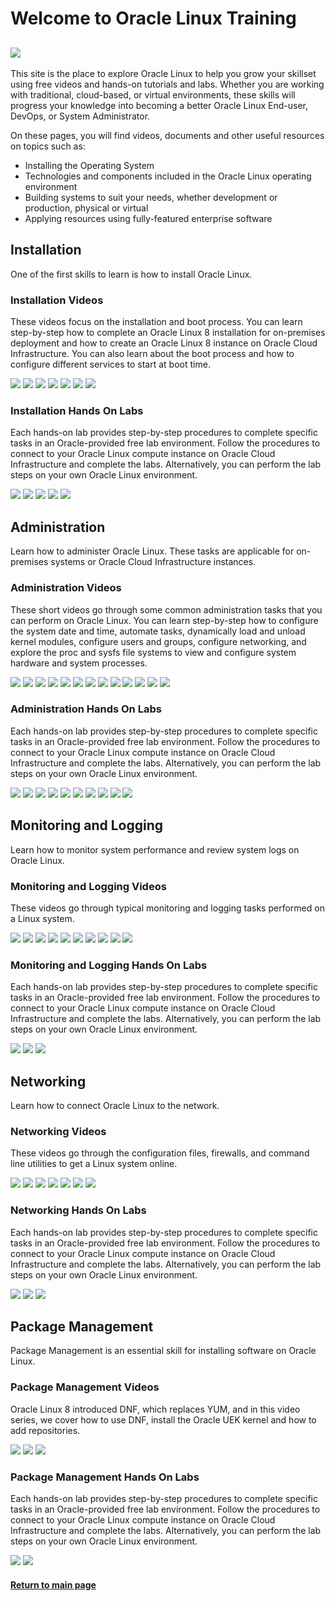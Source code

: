 
# Welcome to Oracle Linux Training
![](../common/images/OL-1200x200-banner.png)
---
This site is the place to explore Oracle Linux to help you grow your skillset using free videos and hands-on tutorials and labs. Whether you are working with traditional, cloud-based, or virtual environments, these skills will progress your knowledge into becoming a better Oracle Linux End-user, DevOps, or System Administrator.

On these pages, you will find videos, documents and other useful resources on topics such as:

- Installing the Operating System
- Technologies and components included in the Oracle Linux operating environment
- Building systems to suit your needs, whether development or production, physical or virtual
- Applying resources using fully-featured enterprise software

## Installation
One of the first skills to learn is how to install Oracle Linux.

### Installation Videos
These videos focus on the installation and boot process. You can learn step-by-step how to complete an Oracle Linux 8 installation for on-premises deployment and how to create an Oracle Linux 8 instance on Oracle Cloud Infrastructure. You can also learn about the boot process and how to configure different services to start at boot time.

[![](../common/images/install_tmp.png)](https://youtu.be/l6fapYCHaQ0)
[![](../common/images/installoci_tmp.png)](https://youtu.be/ETpaOwAcB7M)
[![](../common/images/bios_tmp.png)](https://youtu.be/NP9BHTjih7g)
[![](../common/images/grub2_tmp.png)](https://youtu.be/0dv87RFGcKI)
[![](../common/images/uefi_tmp.png)](https://youtu.be/OVeso8h5HZA)
[![](../common/images/systemd_tmp.png)](https://youtu.be/9uDvnZKhU8A)
[![](../common/images/sysdtrgs_tmp.png)](https://youtu.be/Tkxs-wfZrnw)

### Installation Hands On Labs
Each hands-on lab provides step-by-step procedures to complete specific tasks in an Oracle-provided free lab environment. Follow the procedures to connect to your Oracle Linux compute instance on Oracle Cloud Infrastructure and complete the labs. Alternatively, you can perform the lab steps on your own Oracle Linux environment.

[![](../common/images/boot_kernel.png)](https://luna.oracle.com/lab/67f106f2-8c50-442c-b24f-108b806be84f)
[![](../common/images/localize.png)](https://luna.oracle.com/lab/d657ae3c-ac29-4b0a-943e-e533f2e8093b)
[![](../common/images/sysctl.png)](https://luna.oracle.com/lab/aa8f2377-7967-4e45-bf32-bdc8054d5c76)
[![](../common/images/systemd_lab.png)](https://luna.oracle.com/lab/8a060473-bff3-4c04-9799-eb944951007c)
[![](../common/images/centos.png)](https://luna.oracle.com/lab/ee1c4ab9-010f-4b3c-bd1e-cdcca57800a2)

## Administration
Learn how to administer Oracle Linux. These tasks are applicable for on-premises systems or Oracle Cloud Infrastructure instances.

### Administration Videos
These short videos go through some common administration tasks that you can perform on Oracle Linux. You can learn step-by-step how to configure the system date and time, automate tasks, dynamically load and unload kernel modules, configure users and groups, configure networking, and explore the proc and sysfs file systems to view and configure system hardware and system processes.

[![](../common/images/datetime_tmp.png)](https://youtu.be/q8VlYiF5sx8)
[![](../common/images/procfs_tmp.png)](https://youtu.be/1F51ZHAVfAk)
[![](../common/images/sysfs_tmp.png)](https://youtu.be/j9x2cuOE5_Y)
[![](../common/images/cron_tmp.png)](https://youtu.be/BpPGoRYTv9I)
[![](../common/images/anacron_tmp.png)](https://youtu.be/EIV3lpTeqXo)
[![](../common/images/kernelmod_tmp.png)](https://youtu.be/AeW42ZyzHrQ)
[![](../common/images/usergrp_tmp.png)](https://youtu.be/fag6aHNUkdQ)
[![](../common/images/passage_tmp.png)](https://youtu.be/WrcnDpj3axQ)
[![](../common/images/ftp_tmp.png)](https://youtu.be/xpBBUPLEkZg)
[![](../common/images/vim_tmp.png)](https://youtu.be/5xKldV3knzU)
[![](../common/images/leapp_tmp.png)](https://youtu.be/pk6tgzGpAU4)
[![](../common/images/cgroups_tmp.png)](https://youtu.be/AiYK0VBW7e4)
[![](../common/images/selinux_tmp.png)](https://youtu.be/meKjLOxEu_o)

### Administration Hands On Labs
Each hands-on lab provides step-by-step procedures to complete specific tasks in an Oracle-provided free lab environment. Follow the procedures to connect to your Oracle Linux compute instance on Oracle Cloud Infrastructure and complete the labs. Alternatively, you can perform the lab steps on your own Oracle Linux environment.

[![](../common/images/user_grp_lab.png)](https://luna.oracle.com/lab/fb0e97c0-4522-422f-8be3-dd6f70a7b96e)
[![](../common/images/chrony_lab.png)](https://luna.oracle.com/lab/4946609e-41e4-4d26-8501-da948bb299ba)
[![](../common/images/crontab_lab.png)](https://luna.oracle.com/lab/d857ff70-1799-472e-b413-32ea7e356470)
[![](../common/images/tmux_lab.png)](https://luna.oracle.com/lab/4dda7413-1a31-47bf-96c1-8fa6c306dc6b)
[![](../common/images/postfix_lab.png)](https://luna.oracle.com/lab/4255c51c-4f52-45f3-a3e8-125b8cf1b40b)
[![](../common/images/starttls_lab.png)](https://luna.oracle.com/lab/6c0d44b2-1247-4780-a1ae-09f283812ef8)
[![](../common/images/nginx_lab.png)](https://luna.oracle.com/lab/54fa9d88-4243-4b4f-bae2-d52ec8cfb688)
[![](../common/images/leapp_lab.png)](https://luna.oracle.com/lab/908d0e5b-4444-400a-87a7-2a9ec8c27550)
[![](../common/images/cgroups_lab.png)](https://luna.oracle.com/lab/14d89b6d-627b-4f1f-b859-4761e3ed352c)
[![](../common/images/selinux_lab.png)](https://luna.oracle.com/lab/89a09fdd-47c2-4755-b98e-35863bdf7bc0)

## Monitoring and Logging
Learn how to monitor system performance and review system logs on Oracle Linux.

### Monitoring and Logging Videos
These videos go through typical monitoring and logging tasks performed on a Linux system.

[![](../common/images/sos_tmp.png)](https://youtu.be/FD-wgH4xhJI)
[![](../common/images/iostat_tmp.png)](https://youtu.be/BCb1Il1hpgY)
[![](../common/images/mpstat_tmp.png)](https://youtu.be/ioAP964a_Q0)
[![](../common/images/vmstat_tmp.png)](https://youtu.be/WGOWGJGFlvU)
[![](../common/images/top_tmp.png)](https://youtu.be/t3JZ8Tcw7fo)
[![](../common/images/netstat_tmp.png)](https://youtu.be/ucWjQafk1fk)
[![](../common/images/rsyslog_tmp.png)](https://youtu.be/Xxk2bbiwr6M)
[![](../common/images/logwatch_tmp.png)](https://youtu.be/jfdcGZJIuLk)
[![](../common/images/journald_tmp.png)](https://youtu.be/YAMF3ewtfa4)
[![](../common/images/audit_tmp.png)](https://youtu.be/AKwV0DHt6oA)

### Monitoring and Logging Hands On Labs
Each hands-on lab provides step-by-step procedures to complete specific tasks in an Oracle-provided free lab environment. Follow the procedures to connect to your Oracle Linux compute instance on Oracle Cloud Infrastructure and complete the labs. Alternatively, you can perform the lab steps on your own Oracle Linux environment.

[![](../common/images/monitor_lab.png)](https://luna.oracle.com/lab/73bf7efa-53a1-4528-ad60-5f7b721fc3f8)
[![](../common/images/logging_lab.png)](https://luna.oracle.com/lab/3f0906f5-a80e-418b-a8b4-48c60103c55c)
[![](../common/images/audit_lab.png)](https://luna.oracle.com/lab/3a72b337-d8c0-41b9-9193-e1bf50ad2ac9)

## Networking
Learn how to connect Oracle Linux to the network.

### Networking Videos
These videos go through the configuration files, firewalls, and command line utilities to get a Linux system online.

[![](../common/images/netfiles_tmp.png)](https://youtu.be/xCH9WoU96RQ)
[![](../common/images/mncli_tmp.png)](https://youtu.be/EkI3RKl4loE)
[![](../common/images/bonding_tmp.png)](https://youtu.be/u9UnwWFpY94)
[![](../common/images/vlans_tmp.png)](https://youtu.be/JcqXcGfjD0E)
[![](../common/images/ip_tmp.png)](https://youtu.be/JcipLuWymNc)
[![](../common/images/firewalld_tmp.png)](https://youtu.be/GPHxVRPUs9o)
[![](../common/images/nftables_tmp.png)](https://youtu.be/tFdc_iVKXMs)

### Networking Hands On Labs
Each hands-on lab provides step-by-step procedures to complete specific tasks in an Oracle-provided free lab environment. Follow the procedures to connect to your Oracle Linux compute instance on Oracle Cloud Infrastructure and complete the labs. Alternatively, you can perform the lab steps on your own Oracle Linux environment.

[![](../common/images/nwm_lab.png)](https://luna.oracle.com/lab/6cbaab1f-835c-445e-89eb-b42ba3e679bb/steps)
[![](../common/images/bond_lab.png)](https://luna.oracle.com/lab/fc37cd13-6a90-49df-adc1-6c3b40239265)
[![](../common/images/vlan_lab.png)](https://luna.oracle.com/lab/e8070728-d90b-41c9-8984-e4b1d98cee88)

## Package Management
Package Management is an essential skill for installing software on Oracle Linux.

### Package Management Videos
Oracle Linux 8 introduced DNF, which replaces YUM, and in this video series, we cover how to use DNF, install the Oracle UEK kernel and how to add repositories.

[![](../common/images/dnf_tmp.png)](https://youtu.be/YP_ovje5UuM)
[![](../common/images/uek6_tmp.png)](https://youtu.be/OeFTjC0mqLM)
[![](../common/images/epel_tmp.png)](https://youtu.be/R-hAYGEYWQ0)

### Package Management Hands On Labs
Each hands-on lab provides step-by-step procedures to complete specific tasks in an Oracle-provided free lab environment. Follow the procedures to connect to your Oracle Linux compute instance on Oracle Cloud Infrastructure and complete the labs. Alternatively, you can perform the lab steps on your own Oracle Linux environment.

[![](../common/images/nwm_lab.png)](https://luna.oracle.com/lab/6cbaab1f-835c-445e-89eb-b42ba3e679bb/steps)
[![](../common/images/bond_lab.png)](https://luna.oracle.com/lab/fc37cd13-6a90-49df-adc1-6c3b40239265)

#### [Return to main page](../README.md)
